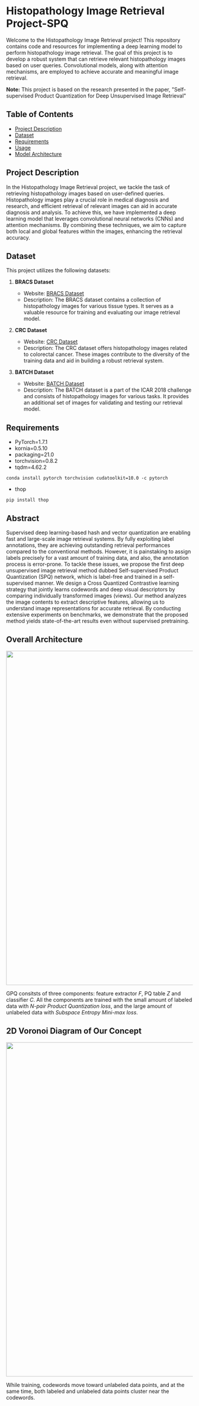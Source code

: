 # Histopathology Image Retrieval Project-SPQ

 

Welcome to the Histopathology Image Retrieval project! This repository contains code and resources for implementing a deep learning model to perform histopathology image retrieval. The goal of this project is to develop a robust system that can retrieve relevant histopathology images based on user queries. Convolutional models, along with attention mechanisms, are employed to achieve accurate and meaningful image retrieval.

**Note:** This project is based on the research presented in the paper, "Self-supervised Product Quantization for Deep Unsupervised Image Retrieval"


## Table of Contents

- [Project Description](#project-description)
- [Dataset](#dataset)
- [Requirements](#requirements)
- [Usage](#usage)
- [Model Architecture](#model-architecture)

## Project Description

In the Histopathology Image Retrieval project, we tackle the task of retrieving histopathology images based on user-defined queries. Histopathology images play a crucial role in medical diagnosis and research, and efficient retrieval of relevant images can aid in accurate diagnosis and analysis. To achieve this, we have implemented a deep learning model that leverages convolutional neural networks (CNNs) and attention mechanisms. By combining these techniques, we aim to capture both local and global features within the images, enhancing the retrieval accuracy.

## Dataset

This project utilizes the following datasets:

1. **BRACS Dataset**
   - Website: [BRACS Dataset](https://www.bracs.icar.cnr.it/)
   - Description: The BRACS dataset contains a collection of histopathology images for various tissue types. It serves as a valuable resource for training and evaluating our image retrieval model.

2. **CRC Dataset**
   - Website: [CRC Dataset](https://warwick.ac.uk/fac/cross_fac/tia/data/extended_crc_grading/)
   - Description: The CRC dataset offers histopathology images related to colorectal cancer. These images contribute to the diversity of the training data and aid in building a robust retrieval system.

3. **BATCH Dataset**
   - Website: [BATCH Dataset](https://iciar2018-challenge.grand-challenge.org/Dataset/)
   - Description: The BATCH dataset is a part of the ICAR 2018 challenge and consists of histopathology images for various tasks. It provides an additional set of images for validating and testing our retrieval model.

## Requirements
- PyTorch=1.7.1
- kornia=0.5.10
- packaging=21.0
- torchvision=0.8.2
- tqdm=4.62.2
```
conda install pytorch torchvision cudatoolkit=10.0 -c pytorch
```
- thop
```
pip install thop
```

 
## Abstract

Supervised deep learning-based hash and vector quantization are enabling fast and large-scale image retrieval systems. By fully exploiting label annotations, they are achieving outstanding retrieval performances compared to the conventional methods. However, it is painstaking to assign labels precisely for a vast amount of training data, and also, the annotation process is error-prone. To tackle these issues, we propose the first deep unsupervised image retrieval method dubbed Self-supervised Product Quantization (SPQ) network, which is label-free and trained in a self-supervised manner. We design a Cross Quantized Contrastive learning strategy that jointly learns codewords and deep visual descriptors by comparing individually transformed images (views). Our method analyzes the image contents to extract descriptive features, allowing us to understand image representations for accurate retrieval. By conducting extensive experiments on benchmarks, we demonstrate that the proposed method yields state-of-the-art results even without supervised pretraining.

 
## Overall Architecture

<p align="center"><img src="Overall_architecture.png" width="900"></p>

GPQ consitsts of three components: feature extractor *F*, PQ table *Z* and classifier *C*. All the components are trained with the small amount of labeled data with *N-pair Product Quantization loss*, and the large amount of unlabeled data with *Subspace Entropy Mini-max loss*.

## 2D Voronoi Diagram of Our Concept
<p align="center"><img src="2D_voronoi_illustration.png" width="900"></p>

While training, codewords move toward unlabeled data points, and at the same time, both labeled and unlabeled data points cluster near the codewords.

